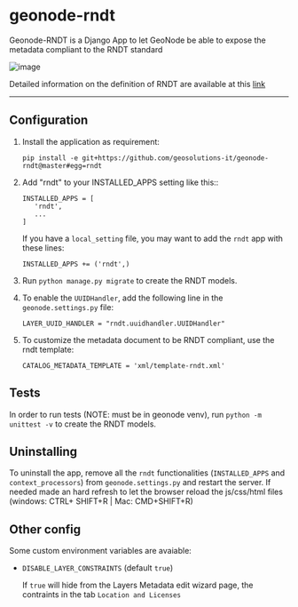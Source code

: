 # geonode-rndt

Geonode-RNDT is a Django App to let GeoNode be able to expose the metadata compliant to the RNDT standard

![image](https://user-images.githubusercontent.com/717359/107668977-91f8ee00-6c91-11eb-8006-80e988dddeef.png)

Detailed information on the definition of RNDT are available at this [link](https://geodati.gov.it/geoportale/)

-----

## Configuration

1. Install the application as requirement:

       pip install -e git+https://github.com/geosolutions-it/geonode-rndt@master#egg=rndt

1. Add "rndt" to your INSTALLED_APPS setting like this::

       INSTALLED_APPS = [
          'rndt',
          ...
       ]
   
   If you have a `local_setting` file, you may want to add the `rndt` app with these lines:
   
       INSTALLED_APPS += ('rndt',)


1. Run ``python manage.py migrate`` to create the RNDT models.

1. To enable the `UUIDHandler`, add the following line in the `geonode.settings.py` file:

       LAYER_UUID_HANDLER = "rndt.uuidhandler.UUIDHandler"

1. To customize the metadata document to be RNDT compliant, use the rndt template:  

       CATALOG_METADATA_TEMPLATE = 'xml/template-rndt.xml'




## Tests

In order to run tests (NOTE: must be in geonode venv), run ``python -m unittest -v`` to create the RNDT models.

## Uninstalling

To uninstall the app, remove all the `rndt` functionalities (`INSTALLED_APPS` and `context_processors`) from  `geonode.settings.py` and restart the server. 
If needed made an hard refresh to let the browser reload the js/css/html files (windows: CTRL+ SHIFT+R | Mac: CMD+SHIFT+R)


## Other config

Some custom environment variables are avaiable:

- `DISABLE_LAYER_CONSTRAINTS` (default `true`)  

  If `true` will hide from the Layers Metadata edit wizard page, the contraints in the tab `Location and Licenses`
